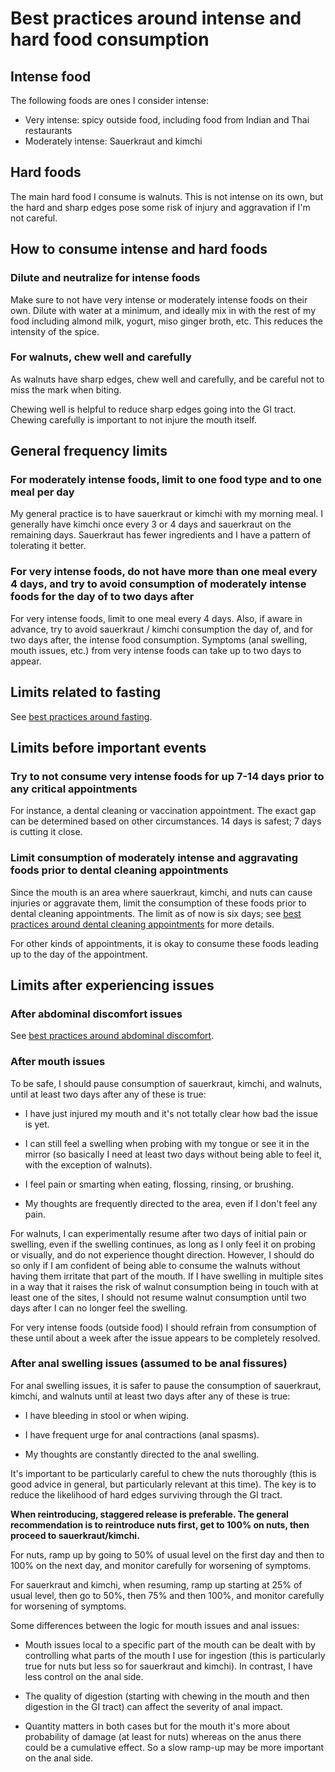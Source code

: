 # Best practices around intense and hard food consumption

## Intense food
The following foods are ones I consider intense:

* Very intense: spicy outside food, including food from Indian and Thai restaurants
* Moderately intense: Sauerkraut and kimchi

## Hard foods

The main hard food I consume is walnuts. This is not intense on its
own, but the hard and sharp edges pose some risk of injury and
aggravation if I'm not careful.

## How to consume intense and hard foods

### Dilute and neutralize for intense foods

Make sure to not have very intense or moderately intense foods on
their own. Dilute with water at a minimum, and ideally mix in with the
rest of my food including almond milk, yogurt, miso ginger broth,
etc. This reduces the intensity of the spice.

### For walnuts, chew well and carefully

As walnuts have sharp edges, chew well and carefully, and be careful
not to miss the mark when biting.

Chewing well is helpful to reduce sharp edges going into the GI
tract. Chewing carefully is important to not injure the mouth itself.

## General frequency limits

### For moderately intense foods, limit to one food type and to one meal per day

My general practice is to have sauerkraut or kimchi with my morning
meal. I generally have kimchi once every 3 or 4 days and sauerkraut on
the remaining days. Sauerkraut has fewer ingredients and I have a
pattern of tolerating it better.

### For very intense foods, do not have more than one meal every 4 days, and try to avoid consumption of moderately intense foods for the day of to two days after

For very intense foods, limit to one meal every 4 days. Also, if aware
in advance, try to avoid sauerkraut / kimchi consumption the day of,
and for two days after, the intense food consumption. Symptoms (anal
swelling, mouth issues, etc.) from very intense foods can take up to
two days to appear.

## Limits related to fasting

See [best practices around fasting](best-practices-around-fasting.md).

## Limits before important events

### Try to not consume very intense foods for up 7-14 days prior to any critical appointments

For instance, a dental cleaning or vaccination appointment. The exact
gap can be determined based on other circumstances. 14 days is safest;
7 days is cutting it close.

### Limit consumption of moderately intense and aggravating foods prior to dental cleaning appointments

Since the mouth is an area where sauerkraut, kimchi, and nuts can
cause injuries or aggravate them, limit the consumption of these foods
prior to dental cleaning appointments. The limit as of now is six
days; see [best practices around dental cleaning
appointments](best-practices-around-dental-cleaning-appointments.md)
for more details.

For other kinds of appointments, it is okay to consume these foods
leading up to the day of the appointment.

## Limits after experiencing issues

### After abdominal discomfort issues

See [best practices around abdominal
discomfort](best-practices-around-abdominal-discomfort.md).

### After mouth issues

To be safe, I should pause consumption of sauerkraut, kimchi, and walnuts,
until at least two days after any of these is true:

* I have just injured my mouth and it's not totally clear how bad the
  issue is yet.

* I can still feel a swelling when probing with my tongue or see it in
  the mirror (so basically I need at least two days without being able
  to feel it, with the exception of walnuts).

* I feel pain or smarting when eating, flossing, rinsing, or brushing.

* My thoughts are frequently directed to the area, even if I don't
  feel any pain.

For walnuts, I can experimentally resume after two days of initial
pain or swelling, even if the swelling continues, as long as I only
feel it on probing or visually, and do not experience thought
direction. However, I should do so only if I am confident of being
able to consume the walnuts without having them irritate that part of
the mouth. If I have swelling in multiple sites in a way that it
raises the risk of walnut consumption being in touch with at least one
of the sites, I should not resume walnut consumption until two days
after I can no longer feel the swelling.

For very intense foods (outside food) I should refrain from
consumption of these until about a week after the issue appears to be
completely resolved.

### After anal swelling issues (assumed to be anal fissures)

For anal swelling issues, it is safer to pause the consumption of
sauerkraut, kimchi, and walnuts until at least two days after any of
these is true:

* I have bleeding in stool or when wiping.

* I have frequent urge for anal contractions (anal spasms).

* My thoughts are constantly directed to the anal swelling.

It's important to be particularly careful to chew the nuts thoroughly
(this is good advice in general, but particularly relevant at this
time). The key is to reduce the likelihood of hard edges surviving
through the GI tract.

**When reintroducing, staggered release is preferable. The general
  recommendation is to reintroduce nuts first, get to 100% on nuts,
  then proceed to sauerkraut/kimchi.**

For nuts, ramp up by going to 50% of usual level on the first day and
then to 100% on the next day, and monitor carefully for worsening of
symptoms.

For sauerkraut and kimchi, when resuming, ramp up starting at 25% of
usual level, then go to 50%, then 75% and then 100%, and monitor
carefully for worsening of symptoms.

Some differences between the logic for mouth issues and anal issues:

* Mouth issues local to a specific part of the mouth can be dealt with
  by controlling what parts of the mouth I use for ingestion (this is
  particularly true for nuts but less so for sauerkraut and
  kimchi). In contrast, I have less control on the anal side.

* The quality of digestion (starting with chewing in the mouth and
  then digestion in the GI tract) can affect the severity of anal
  impact.

* Quantity matters in both cases but for the mouth it's more about
  probability of damage (at least for nuts) whereas on the anus there
  could be a cumulative effect. So a slow ramp-up may be more
  important on the anal side.
